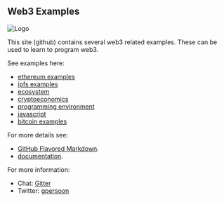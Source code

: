 ## Web3 Examples
![Logo](https://web3examples.github.io/logo.png)

This site (github) contains several web3 related examples. These can be used to learn to program web3.

See examples here:
- [ethereum examples](../../../ethereum/)
- [ipfs examples](../../../ipfs/)
- [ecosystem](../../../ecosystem/)
- [cryptoeconomics](../../../cryptoeconomics/)
- [programming environment](../../../programmingenvironment/)
- [javascript](../../../javascript/)
- [bitcoin examples](../../../bitcoin/)


For more details see:
- [GitHub Flavored Markdown](https://guides.github.com/features/mastering-markdown/).<br/>
- [documentation](https://help.github.com/categories/github-pages-basics/).<br/>


For more information:
- Chat: [Gitter](https://gitter.im/web3examples/community)
- Twitter: [gpersoon](https://twitter.com/gpersoon)

